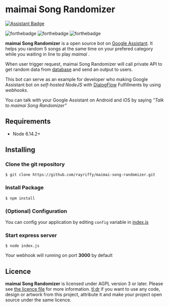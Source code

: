 maimai Song Randomizer
======================

[![Assistant Badge](https://developers.google.com/actions/images/badges/XPM_BADGING_GoogleAssistant_HOR.png)](https://l.rayriffy.com/gassistant)

![forthebadge](https://forthebadge.com/images/badges/powered-by-electricity.svg)
![forthebadge](https://forthebadge.com/images/badges/built-with-love.svg)
![forthebadge](https://forthebadge.com/images/badges/made-with-javascript.svg)

**maimai Song Randomizer** is a open source bot on [Google Assistant](https://assistant.google.com). It helps you random 5 songs at the same time on your prefered category while you waiting in line to play *maimai* .

When user trigger request, maimai Song Randomizer will call private API to get random data from [database](https://github.com/rayriffy/maimai-json) and send an output to users.

This bot can serve as an example for developer who making Google Assistant bot on *self-hosted NodeJS* with [DialogFlow](https://api.ai) Fulfillments by using *webhooks*.

You can talk with your Google Assistant on Android and iOS by saying *”Talk to maimai Song Randomizer”*

Requirements
------------

- Node 6.14.2+

Installing
------------


### Clone the git repository
```
$ git clone https://github.com/rayriffy/maimai-song-randomizer.git
```

### Install Package
```
$ npm install
```

### (Optional) Configuration
You can config your application by editing `config` variable in [index.js](https://github.com/rayriffy/maimai-song-randomizer/blob/master/index.js#L19)

### Start express server
```
$ node index.js
```
Your webhook will running on port **3000** by default

Licence
-------

**maimai Song Randomizer** is licensed under AGPL version 3 or later. Please see [the licence file](LICENCE) for more information. [tl;dr](https://tldrlegal.com/license/gnu-affero-general-public-license-v3-(agpl-3.0)) if you want to use any code, design or artwork from this project, attribute it and make your project open source under the same licence.
